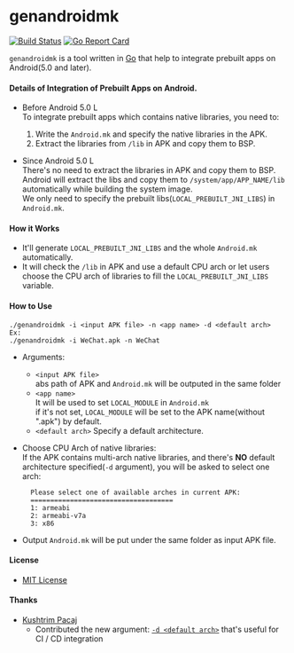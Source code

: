 # genandroidmk

[![Build Status](https://travis-ci.org/northbright/genandroidmk.svg?branch=master)](https://travis-ci.org/northbright/genandroidmk)
[![Go Report Card](https://goreportcard.com/badge/github.com/northbright/genandroidmk)](https://goreportcard.com/report/github.com/northbright/genandroidmk)

`genandroidmk` is a tool written in [Go](http://golang.org) that help to integrate prebuilt apps on Android(5.0 and later).  

#### Details of Integration of Prebuilt Apps on Android.

* Before Android 5.0 L  
To integrate prebuilt apps which contains native libraries, you need to:  

  1. Write the `Android.mk` and specify the native libraries in the APK.  
  2. Extract the libraries from `/lib` in APK and copy them to BSP.  

* Since Android 5.0 L  
There's no need to extract the libraries in APK and copy them to BSP.  
Android will extract the libs and copy them to `/system/app/APP_NAME/lib` automatically while building the system image.  
We only need to specify the prebuilt libs(`LOCAL_PREBUILT_JNI_LIBS`) in `Android.mk`.  

#### How it Works
* It'll generate `LOCAL_PREBUILT_JNI_LIBS` and the whole `Android.mk` automatically.
* It will check the `/lib` in APK and use a default CPU arch or let users choose the CPU arch of libraries to fill the `LOCAL_PREBUILT_JNI_LIBS` variable.

#### How to Use

    ./genandroidmk -i <input APK file> -n <app name> -d <default arch>
    Ex:
    ./genandroidmk -i WeChat.apk -n WeChat

* Arguments:

  * `<input APK file>`  
   abs path of APK and `Android.mk` will be outputed in the same folder
  * `<app name>`  
   It will be used to set `LOCAL_MODULE` in `Android.mk`  
   if it's not set, `LOCAL_MODULE` will be set to the APK name(without ".apk") by default.
  * `<default arch>`
   Specify a default architecture.

* Choose CPU Arch of native libraries:  
If the APK contains multi-arch native libraries, 
and there's **NO** default architecture specified(`-d` argument),
you will be asked to select one arch:

        Please select one of available arches in current APK:
        ====================================
        1: armeabi
        2: armeabi-v7a
        3: x86

* Output
`Android.mk` will be put under the same folder as input APK file.

#### License
* [MIT License](./LICENSE)

#### Thanks
* [Kushtrim Pacaj](https://github.com/KushtrimPacaj)
  * Contributed the new argument: [`-d <default arch>`](https://github.com/northbright/genandroidmk/pull/1) that's useful for CI / CD integration
